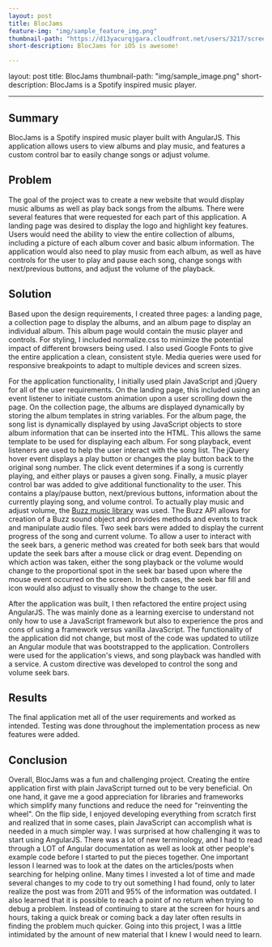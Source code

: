 ```yaml
---
layout: post
title: BlocJams
feature-img: "img/sample_feature_img.png"
thumbnail-path: "https://d13yacurqjgara.cloudfront.net/users/3217/screenshots/2030966/blocjams_1x.png"
short-description: BlocJams for iOS is awesome!

---
```

layout: post
title: BlocJams
thumbnail-path: "img/sample_image.png"
short-description: BlocJams is a Spotify inspired music player.

---
## Summary
BlocJams is a Spotify inspired music player built with AngularJS.  This application allows users to view albums and play music, and features a custom control bar to easily change songs or adjust volume.

## Problem
The goal of the project was to create a new website that would display music albums as well as play back songs from the albums.  There were several features that were requested for each part of this application.  A landing page was desired to display the logo and highlight key features.  Users would need the ability to view the entire collection of albums, including a picture of each album cover and basic album information.  The application would also need to play music from each album, as well as have controls for the user to play and pause each song, change songs with next/previous buttons, and adjust the volume of the playback.

## Solution
Based upon the design requirements, I created three pages:  a landing page, a collection page to display the albums, and an album page to display an individual album.  This album page would contain the music player and controls.  For styling, I included normalize.css to minimize the potential impact of different browsers being used.  I also used Google Fonts to give the entire application a clean, consistent style.  Media queries were used for responsive breakpoints to adapt to multiple devices and screen sizes.

For the application functionality, I initially used plain JavaScript and jQuery for all of the user requirements.  On the landing page, this included using an event listener to initiate custom animation upon a user scrolling down the page.  On the collection page, the albums are displayed dynamically by storing the album templates in string variables.  For the album page, the song list is dynamically displayed by using JavaScript objects to store album information that can be inserted into the HTML.  This allows the same template to be used for displaying each album.  For song playback, event listeners are used to help the user interact with the song list.  The jQuery hover event displays a play button or changes the play button back to the original song number.  The click event determines if a song is currently playing, and either plays or pauses a given song.  Finally, a music player control bar was added to give additional functionality to the user.  This contains a play/pause button, next/previous buttons, information about the currently playing song, and volume control.  To actually play music and adjust volume, the [Buzz music library](http://buzz.jaysalvat.com/) was used.  The Buzz API allows for creation of a Buzz sound object and provides methods and events to track and manipulate audio files.  Two seek bars were added to display the current progress of the song and current volume.  To allow a user to interact with the seek bars, a generic method was created for both seek bars that would update the seek bars after a mouse click or drag event.  Depending on which action was taken, either the song playback or the volume would change to the proportional spot in the seek bar based upon where the mouse event occurred on the screen.  In both cases, the seek bar fill and icon would also adjust to visually show the change to the user.

After the application was built, I then refactored the entire project using AngularJS.  The was mainly done as a learning exercise to understand not only how to use a JavaScript framework but also to experience the pros and cons of using a framework versus vanilla JavaScript.  The functionality of the application did not change, but most of the code was updated to utilize an Angular module that was bootstrapped to the application. Controllers were used for the application's views, and song playback was handled with a service.  A custom directive was developed to control the song and volume seek bars.

## Results
The final application met all of the user requirements and worked as intended.  Testing was done throughout the implementation process as new features were added.

## Conclusion
Overall, BlocJams was a fun and challenging project.  Creating the entire application first with plain JavaScript turned out to be very beneficial.  On one hand, it gave me a good appreciation for libraries and frameworks which simplify many functions and reduce the need for "reinventing the wheel".  On the flip side, I enjoyed developing everything from scratch first and realized that in some cases, plain JavaScript can accomplish what is needed in a much simpler way.  I was surprised at how challenging it was to start using AngularJS.  There was a lot of new terminology, and I had to read through a LOT of Angular documentation as well as look at other people's example code before I started to put the pieces together.  One important lesson I learned was to look at the dates on the articles/posts when searching for helping online.  Many times I invested a lot of time and made several changes to my code to try out something I had found, only to later realize the post was from 2011 and 95% of the information was outdated.  I also learned that it is possible to reach a point of no return when trying to debug a problem.  Instead of continuing to stare at the screen for hours and hours, taking a quick break or coming back a day later often results in finding the problem much quicker.  Going into this project, I was a little intimidated by the amount of new material that I knew I would need to learn.

